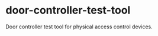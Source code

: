 door-controller-test-tool
=========================

Door controller test tool for physical access control devices.
